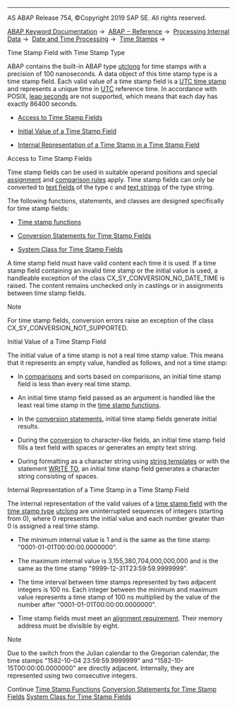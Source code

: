   

* * *

AS ABAP Release 754, ©Copyright 2019 SAP SE. All rights reserved.

[ABAP Keyword Documentation](https://help.sap.com/doc/abapdocu_754_index_htm/7.54/en-US/abenabap.htm) →  [ABAP − Reference](https://help.sap.com/doc/abapdocu_754_index_htm/7.54/en-US/abenabap_reference.htm) →  [Processing Internal Data](https://help.sap.com/doc/abapdocu_754_index_htm/7.54/en-US/abenabap_data_working.htm) →  [Date and Time Processing](https://help.sap.com/doc/abapdocu_754_index_htm/7.54/en-US/abendate_time_processing.htm) →  [Time Stamps](https://help.sap.com/doc/abapdocu_754_index_htm/7.54/en-US/abentime_stamps.htm) → 

Time Stamp Field with Time Stamp Type

ABAP contains the built-in ABAP type [utclong](https://help.sap.com/doc/abapdocu_754_index_htm/7.54/en-US/abenbuiltin_types_date_time.htm) for time stamps with a precision of 100 nanoseconds. A data object of this time stamp type is a time stamp field. Each valid value of a time stamp field is a [UTC time stamp](https://help.sap.com/doc/abapdocu_754_index_htm/7.54/en-US/abenutc_timestamp_glosry.htm "Glossary Entry") and represents a unique time in [UTC](https://help.sap.com/doc/abapdocu_754_index_htm/7.54/en-US/abenutc_glosry.htm "Glossary Entry") reference time. In accordance with POSIX, [leap seconds](https://help.sap.com/doc/abapdocu_754_index_htm/7.54/en-US/abenleap_second_glosry.htm "Glossary Entry") are not supported, which means that each day has exactly 86400 seconds.

-   [Access to Time Stamp Fields](#@@ITOC@@ABENUTCLONG_1)

-   [Initial Value of a Time Stamp Field](#@@ITOC@@ABENUTCLONG_2)

-   [Internal Representation of a Time Stamp in a Time Stamp Field](#@@ITOC@@ABENUTCLONG_3)

Access to Time Stamp Fields

Time stamp fields can be used in suitable operand positions and special [assignment](https://help.sap.com/doc/abapdocu_754_index_htm/7.54/en-US/abenconversion_elementary.htm) and [comparison rules](https://help.sap.com/doc/abapdocu_754_index_htm/7.54/en-US/abenlogexp_rules_operands.htm) apply. Time stamp fields can only be converted to [text fields](https://help.sap.com/doc/abapdocu_754_index_htm/7.54/en-US/abentext_field_glosry.htm "Glossary Entry") of the type c and [text strings](https://help.sap.com/doc/abapdocu_754_index_htm/7.54/en-US/abentext_string_glosry.htm "Glossary Entry") of the type string.

The following functions, statements, and classes are designed specifically for time stamp fields:

-   [Time stamp functions](https://help.sap.com/doc/abapdocu_754_index_htm/7.54/en-US/abentimestamp_functions.htm)

-   [Conversion Statements for Time Stamp Fields](https://help.sap.com/doc/abapdocu_754_index_htm/7.54/en-US/abentimestamp_conversions.htm)

-   [System Class for Time Stamp Fields](https://help.sap.com/doc/abapdocu_754_index_htm/7.54/en-US/abentimestamp_system_class.htm)

A time stamp field must have valid content each time it is used. If a time stamp field containing an invalid time stamp or the initial value is used, a handleable exception of the class CX\_SY\_CONVERSION\_NO\_DATE\_TIME is raised. The content remains unchecked only in castings or in assignments between time stamp fields.

Note

For time stamp fields, conversion errors raise an exception of the class CX\_SY\_CONVERSION\_NOT\_SUPPORTED.

Initial Value of a Time Stamp Field

The initial value of a time stamp is not a real time stamp value. This means that it represents an empty value, handled as follows, and not a time stamp:

-   In [comparisons](https://help.sap.com/doc/abapdocu_754_index_htm/7.54/en-US/abencomparison_glosry.htm "Glossary Entry") and sorts based on comparisons, an initial time stamp field is less than every real time stamp.

-   An initial time stamp field passed as an argument is handled like the least real time stamp in the [time stamp functions](https://help.sap.com/doc/abapdocu_754_index_htm/7.54/en-US/abentimestamp_functions.htm).

-   In the [conversion statements](https://help.sap.com/doc/abapdocu_754_index_htm/7.54/en-US/abentimestamp_conversions.htm), initial time stamp fields generate initial results.

-   During the [conversion](https://help.sap.com/doc/abapdocu_754_index_htm/7.54/en-US/abenconversion_type_utclong.htm) to character-like fields, an initial time stamp field fills a text field with spaces or generates an empty text string.

-   During formatting as a character string using [string templates](https://help.sap.com/doc/abapdocu_754_index_htm/7.54/en-US/abenstring_template_glosry.htm "Glossary Entry") or with the statement [WRITE TO](https://help.sap.com/doc/abapdocu_754_index_htm/7.54/en-US/abapwrite_to.htm), an initial time stamp field generates a character string consisting of spaces.

Internal Representation of a Time Stamp in a Time Stamp Field

The internal representation of the valid values of a [time stamp field](https://help.sap.com/doc/abapdocu_754_index_htm/7.54/en-US/abentimestamp_field_glosry.htm "Glossary Entry") with the [time stamp type](https://help.sap.com/doc/abapdocu_754_index_htm/7.54/en-US/abentimestamp_type_glosry.htm "Glossary Entry") [utclong](https://help.sap.com/doc/abapdocu_754_index_htm/7.54/en-US/abenbuiltin_types_date_time.htm) are uninterrupted sequences of integers (starting from 0), where 0 represents the initial value and each number greater than 0 is assigned a real time stamp.

-   The minimum internal value is 1 and is the same as the time stamp "0001-01-01T00:00:00.0000000".

-   The maximum internal value is 3,155,380,704,000,000,000 and is the same as the time stamp "9999-12-31T23:59:59.9999999”.

-   The time interval between time stamps represented by two adjacent integers is 100 ns. Each integer between the minimum and maximum value represents a time stamp of 100 ns multiplied by the value of the number after "0001-01-01T00:00:00.0000000".

-   Time stamp fields must meet an [alignment requirement](https://help.sap.com/doc/abapdocu_754_index_htm/7.54/en-US/abenalignment.htm). Their memory address must be divisible by eight.

Note

Due to the switch from the Julian calendar to the Gregorian calendar, the time stamps "1582-10-04 23:59:59.9999999" and "1582-10-15T00:00:00.0000000" are directly adjacent. Internally, they are represented using two consecutive integers.

Continue
[Time Stamp Functions](https://help.sap.com/doc/abapdocu_754_index_htm/7.54/en-US/abentimestamp_functions.htm)
[Conversion Statements for Time Stamp Fields](https://help.sap.com/doc/abapdocu_754_index_htm/7.54/en-US/abentimestamp_conversions.htm)
[System Class for Time Stamp Fields](https://help.sap.com/doc/abapdocu_754_index_htm/7.54/en-US/abentimestamp_system_class.htm)